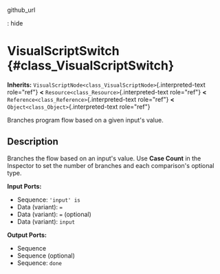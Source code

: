 github\_url

:   hide

VisualScriptSwitch {#class_VisualScriptSwitch}
==================

**Inherits:**
`VisualScriptNode<class_VisualScriptNode>`{.interpreted-text role="ref"}
**\<** `Resource<class_Resource>`{.interpreted-text role="ref"} **\<**
`Reference<class_Reference>`{.interpreted-text role="ref"} **\<**
`Object<class_Object>`{.interpreted-text role="ref"}

Branches program flow based on a given input\'s value.

Description
-----------

Branches the flow based on an input\'s value. Use **Case Count** in the
Inspector to set the number of branches and each comparison\'s optional
type.

**Input Ports:**

-   Sequence: `'input' is`
-   Data (variant): `=`
-   Data (variant): `=` (optional)
-   Data (variant): `input`

**Output Ports:**

-   Sequence
-   Sequence (optional)
-   Sequence: `done`
